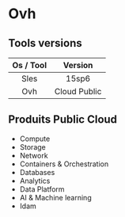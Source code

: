 <!-- markdownlint-disable MD001 MD013 MD025 MD036 -->

# Ovh

## Tools versions

| Os / Tool |   Version    |
| :-------: | :----------: |
|   Sles    |    15sp6     |
|    Ovh    | Cloud Public |

## Produits Public Cloud

- Compute
- Storage
- Network
- Containers & Orchestration
- Databases
- Analytics
- Data Platform
- AI & Machine learning
- Idam
